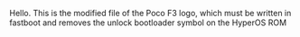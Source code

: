 Hello. This is the modified file of the Poco F3 logo, which must be written in fastboot and removes the unlock bootloader symbol on the HyperOS ROM
